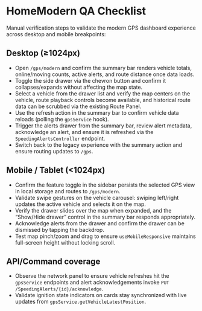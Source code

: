 ﻿# HomeModern QA Checklist

Manual verification steps to validate the modern GPS dashboard experience across desktop and mobile breakpoints:

## Desktop (≥1024px)
- Open `/gps/modern` and confirm the summary bar renders vehicle totals, online/moving counts, active alerts, and route distance once data loads.
- Toggle the side drawer via the chevron button and confirm it collapses/expands without affecting the map state.
- Select a vehicle from the drawer list and verify the map centers on the vehicle, route playback controls become available, and historical route data can be scrubbed via the existing Route Panel.
- Use the refresh action in the summary bar to confirm vehicle data reloads (polling the `gpsService` hook).
- Trigger the alerts drawer from the summary bar, review alert metadata, acknowledge an alert, and ensure it is refreshed via the `SpeedingAlertsController` endpoint.
- Switch back to the legacy experience with the summary action and ensure routing updates to `/gps`.

## Mobile / Tablet (<1024px)
- Confirm the feature toggle in the sidebar persists the selected GPS view in local storage and routes to `/gps/modern`.
- Validate swipe gestures on the vehicle carousel: swiping left/right updates the active vehicle and selects it on the map.
- Verify the drawer slides over the map when expanded, and the “Show/Hide drawer” control in the summary bar responds appropriately.
- Acknowledge alerts from the drawer and confirm the drawer can be dismissed by tapping the backdrop.
- Test map pinch/zoom and drag to ensure `useMobileResponsive` maintains full-screen height without locking scroll.

## API/Command coverage
- Observe the network panel to ensure vehicle refreshes hit the `gpsService` endpoints and alert acknowledgements invoke `PUT /SpeedingAlerts/{id}/acknowledge`.
- Validate ignition state indicators on cards stay synchronized with live updates from `gpsService.getVehicleLatestPosition`.
